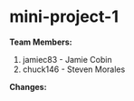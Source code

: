 # mini-project-1

**Team Members:**
1. jamiec83 - Jamie Cobin
2. chuck146 - Steven Morales

**Changes:**



